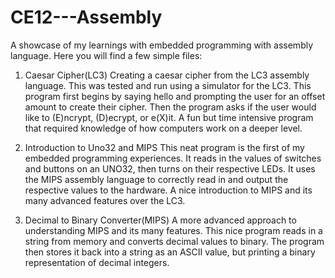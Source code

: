 # CE12---Assembly
A showcase of my learnings with embedded programming with assembly language.
Here you will find a few simple files:

1) Caesar Cipher(LC3)
Creating a caesar cipher from the LC3 assembly language. This was tested and run using a simulator for the LC3.
        This program first begins by saying hello and prompting the user for an offset amount to create their cipher.
        Then the program asks if the user would like to (E)ncrypt, (D)ecrypt, or e(X)it. A fun but time intensive program
        that required knowledge of how computers work on a deeper level.
   

2) Introduction to Uno32 and MIPS
This neat program is the first of my embedded programming experiences. It reads in the values of switches and buttons on an UNO32, then      turns on their respective LEDs. It uses the MIPS assembly language to correctly read in and output the respective values to the            hardware. A nice introduction to MIPS and its many advanced features over the LC3.

3) Decimal to Binary Converter(MIPS)
A more advanced approach to understanding MIPS and its many features. This nice program reads in a string from memory and converts decimal      values to binary. The program then stores it back into a string as an ASCII value, but printing a binary representation of decimal        integers.
